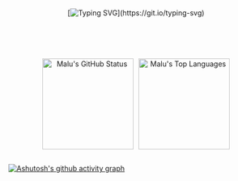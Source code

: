<!--Customizing
<samp> </samp> 사이에 내용 수정 가능-->
<br>
<br>
<br>
<br>

<div align="center">
  
[![Typing SVG](https://readme-typing-svg.demolab.com?font=Playfair+Display&weight=600&size=31&pause=1000&color=8A0000&center=true&vCenter=true&random=true&width=435&lines=Hi+there%2C++I'm+Maria+Luiza.)](https://git.io/typing-svg)


</div>
<br>
<br>
<br>
<br>

<!--My Customizing align, height, color 등 수정 가능-->
<div align="center" style="display: flex; justify-content: center; gap: 10px;">
  <a href="https://github.com/mlluizza">
    <img align="center" style="height:180px" src="https://github-readme-stats.vercel.app/api?username=mlluizza&show_icons=true&include_all_commits=true&hide_border=true&bg_color=000000&title_color=8A0000&text_color=8A0000&icon_color=8A0000" alt="Malu's GitHub Status" />
  </a>
  <a href="https://github.com/mlluizza">
    <img align="center" style="height:180px" src="https://github-readme-stats.vercel.app/api/top-langs/?username=mlluizza&layout=compact&hide_border=true&bg_color=000000&title_color=8A0000&text_color=8A0000" alt="Malu's Top Languages" />
  </a>
</div>


##


[![Ashutosh's github activity graph](https://github-readme-activity-graph.vercel.app/graph?username=mlluizza&bg_color=000000&color=8A0000&line=8A0000&point=8A0000&area=true&hide_border=true)](https://github.com/mlluizza/github-readme-activity-graph)


##

